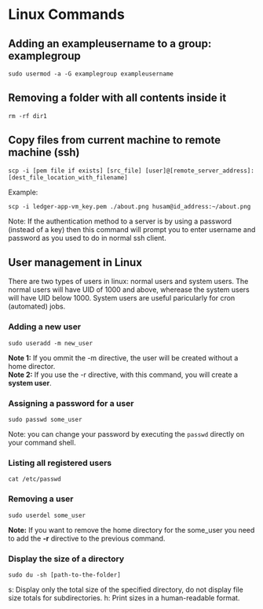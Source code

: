 # Linux Commands

## Adding an exampleusername to a group: examplegroup
```
sudo usermod -a -G examplegroup exampleusername 
```

## Removing a folder with all contents inside it
```
rm -rf dir1
```

## Copy files from current machine to remote machine (ssh)
```
scp -i [pem file if exists] [src_file] [user]@[remote_server_address]:[dest_file_location_with_filename] 
```

Example:
```
scp -i ledger-app-vm_key.pem ./about.png husam@id_address:~/about.png
```

Note: If the authentication method to a server is by using a password (instead of a key) then this command will prompt you to enter username and password as you used to do in normal ssh client.

## User management in Linux
There are two types of users in linux: normal users and system users. The normal users will have UID of 1000 and above, wherease the system users will have UID below 1000. System users are useful paricularly for cron (automated) jobs.
### Adding a new user
```
sudo useradd -m new_user
```

**Note 1:** If you ommit the -m directive, the user will be created without a home director.
<br />
**Note 2:** If you use the -r directive, with this command, you will create a **system user**.

### Assigning a password for a user
```
sudo passwd some_user
```

Note: you can change your password by executing the `passwd` directly on your command shell.

### Listing all registered users
```
cat /etc/passwd
```
### Removing a user
```
sudo userdel some_user
```

**Note:** If you want to remove the home directory for the some_user you need to add the **-r** directive to the previous command.

### Display the size of a directory
```
sudo du -sh [path-to-the-folder]
```
s: Display only the total size of the specified directory, do not display file size totals for subdirectories.
h: Print sizes in a human-readable format.

